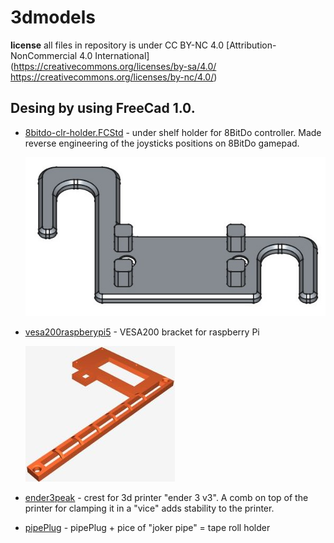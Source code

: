 # 3dmodels

**license** all files in repository is under  CC BY-NC 4.0  [Attribution-NonCommercial 4.0 International](https://creativecommons.org/licenses/by-sa/4.0/ https://creativecommons.org/licenses/by-nc/4.0/)

Desing by using FreeCad 1.0.  
---
* [8bitdo-clr-holder.FCStd](8bitdo-clr-holder.FCStd) - under shelf holder for 8BitDo controller. 
	Made reverse engineering of the joysticks positions on 8BitDo gamepad.

	![8bitdo-clr-holder](./pic/8bitdo-clr-holder.jpg)

* [vesa200raspberypi5](vesa200raspberypi5.FCStd) - VESA200 bracket for raspberry Pi

	![vesa200raspberypi5](https://github.com/artemlazarev/3dmodels/blob/main/pic/vesa200raspberypi5.JPG)

* [ender3peak](ender3peak.FCStd) - crest for 3d printer "ender 3 v3". A comb on top of the printer for clamping it in a "vice" adds stability to the printer.
* [pipePlug](pipePlug.FCStd) - pipePlug + pice of "joker pipe" =  tape roll holder

